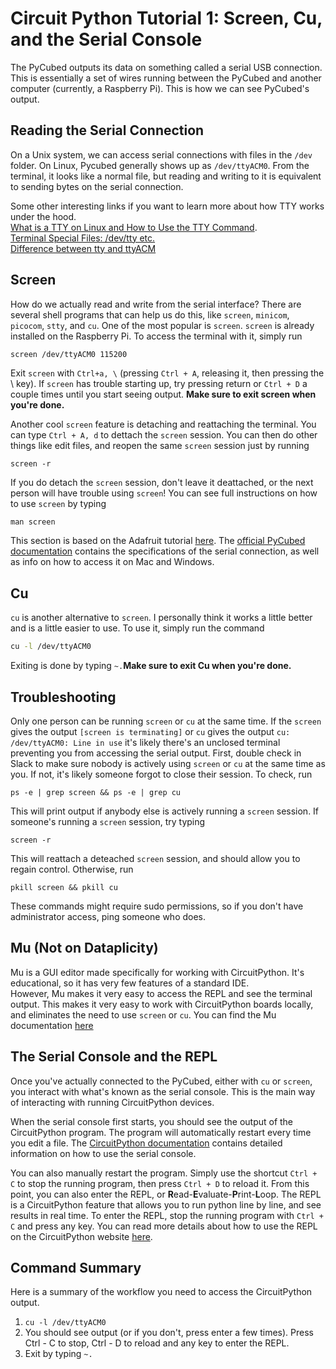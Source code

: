 # Circuit Python Tutorial 1: Screen, Cu, and the Serial Console

The PyCubed outputs its data on something called a serial USB connection. 
This is essentially a set of wires running between the PyCubed and another
computer (currently, a Raspberry Pi). This is how we can see PyCubed's output.

## Reading the Serial Connection

On a Unix system, we can access serial connections with files in the `/dev` folder. 
On Linux, Pycubed generally shows up as `/dev/ttyACM0`. From the terminal, it looks like a normal file, but 
reading and writing to it is equivalent to sending bytes on the serial 
connection. 

Some other interesting links if you want to learn more about how
TTY works under the hood. \
[What is a TTY on Linux and How to Use the TTY Command](https://www.howtogeek.com/428174/what-is-a-tty-on-linux-and-how-to-use-the-tty-command/).\
[Terminal Special Files: /dev/tty etc.](http://ftp.lyx.org/pub/sgml-tools/website/HOWTO/Text-Terminal-HOWTO/t1162.html)\
[Difference between tty and ttyACM](https://rfc1149.net/blog/2013/03/05/what-is-the-difference-between-devttyusbx-and-devttyacmx/)

## Screen

How do we actually read and write from the serial interface? There
are several shell programs that can help us do this, like `screen`, `minicom`, `picocom`, `stty`, and `cu`. One of the most popular is `screen`. 
`screen` is already installed on the Raspberry Pi. To access the terminal with it, 
simply run 
```bash
screen /dev/ttyACM0 115200
```
Exit `screen` with `Ctrl+a, \` (pressing `Ctrl + A`, releasing it, then pressing the \ key). 
If `screen` has trouble starting up, try pressing return or `Ctrl + D` a couple times until you start seeing output.
**Make sure to exit screen when you're done.**

Another cool `screen` feature is detaching and reattaching the terminal. You can type `Ctrl + A, d` to dettach the 
`screen` session. You can then do other things like edit files, and reopen the same `screen` session just by running
```
screen -r
```
If you do detach the `screen` session, don't leave it deattached, or the next person will have trouble using `screen`! You can see full instructions on how 
to use `screen` by typing 
```
man screen
```

This section is based on the Adafruit tutorial [here](https://learn.adafruit.com/welcome-to-circuitpython/advanced-serial-console-on-mac-and-linux). 
The [official PyCubed documentation](https://www.notion.so/Accessing-the-Serial-Console-bfd69dfcd5f544e4b1c1164f29d8c45f#9a7e569d436b4abc925e508ef3ed6a6e) contains the specifications of the serial connection, as well as info on how to access it on Mac and Windows. 

## Cu

`cu` is another alternative to `screen`. I personally think it works a little better and is a little easier to use. 
To use it, simply run the command
```bash
cu -l /dev/ttyACM0
```
Exiting is done by typing `~.`**Make sure to exit Cu when you're done.**

## Troubleshooting
Only one person can be running `screen` or `cu` at the same time. If the `screen` gives the output ```[screen is terminating]``` 
or `cu` gives the output  ```cu: /dev/ttyACM0: Line in use```
it's likely there's an unclosed terminal preventing you from accessing the serial output. 
First, double check in Slack to make sure nobody is actively using `screen` or `cu` at the same time as you. If not, it's likely 
someone forgot to close their session. To check, run 
```
ps -e | grep screen && ps -e | grep cu
```
This will print output if anybody else is actively running a `screen` session. If someone's running a `screen` session, try typing
```
screen -r 
```
This will reattach a deteached `screen` session, and should allow you to regain control. Otherwise, run 
```
pkill screen && pkill cu
```
These commands might require sudo permissions, so if you don't have administrator access, ping someone who does. 

## Mu (Not on Dataplicity)

Mu is a GUI editor made specifically for working with CircuitPython. It's educational, so it has very few features of a standard IDE.  
However, Mu makes it very easy to access the REPL and see the terminal output. This makes it very easy
to work with CircuitPython boards locally, and eliminates the need to use `screen` or `cu`. You can find the Mu documentation
[here](https://codewith.mu)

## The Serial Console and the REPL
Once you've actually connected to the PyCubed, either with `cu` or `screen`, you interact with what's known as the serial console. 
This is the main way of interacting with running CircuitPython devices.

When the serial console first starts, you should see the output of the CircuitPython program. The program will automatically 
restart every time you edit a file. The [CircuitPython documentation](https://learn.adafruit.com/welcome-to-circuitpython/interacting-with-the-serial-console) contains detailed information on how to use the serial console. 

You can also manually restart the program. Simply use the shortcut `Ctrl + C` to stop the running program, then 
press `Ctrl + D` to reload it. From this point, you can also enter the REPL, or **R**ead-**E**valuate-**P**rint-**L**oop. The REPL is a CircuitPython feature that
allows you to run python line by line, and see results in real time. To enter the REPL, 
stop the running program with `Ctrl + C` and press any key. You can read more details about how to use the REPL on the CircuitPython website [here](https://learn.adafruit.com/welcome-to-circuitpython/the-repl). 

## Command Summary
Here is a summary of the workflow you need to access the CircuitPython output. 

1. ```cu -l /dev/ttyACM0``` 
2. You should see output (or if you don't, press enter a few times). Press Ctrl - C to stop, Ctrl - D to reload and any key to enter the REPL. 
3. Exit by typing `~.` 

